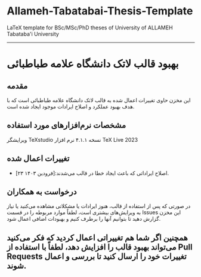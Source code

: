 # Allameh-Tabatabai-Thesis-Template
LaTeX template for BSc/MSc/PhD theses of University of ALLAMEH Tabataba'i University

---

# بهبود قالب لاتک دانشگاه علامه طباطبائی

## مقدمه
این مخزن حاوی تغییرات اعمال شده به قالب لاتک دانشگاه علامه طباطبائی است که با هدف بهبود عملکرد و اصلاح ایرادات موجود ایجاد شده است.

## مشخصات نرم‌افزارهای مورد استفاده
ویرایشگر TeXstudio نسخه ۴.۱.۱
نرم افزار TeX Live 2023



## تغییرات اعمال شده
- [۲۳ فرودین ۱۴۰۳]:اصلاح ایراداتی که باعث ایجاد خطا در قالب می‌شدند.

## درخواست به همکاران
در صورتی که پس از استفاده از قالب، هنوز ایرادات یا مشکلاتی مشاهده می‌کنید یا نیاز به ویرایش‌های بیشتری است، لطفاً موارد مربوطه را در قسمت Issues این مخزن گزارش دهید تا بتوانیم آنها را برطرف کنیم و بهبودات اضافی اعمال شود.

همچنین اگر شما هم تغییراتی اعمال کردید که فکر می‌کنید می‌تواند بهبود قالب را افزایش دهد، لطفاً با استفاده از Pull Requests تغییرات خود را ارسال کنید تا بررسی و اعمال شوند.
--- 
